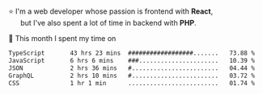 ⭐ I'm a web developer whose passion is frontend with <b>React</b>,<br/>
&nbsp; &nbsp; &nbsp; but I've also spent a lot of time in backend with <b>PHP</b>.

📅 This month I spent my time on

<!--START_SECTION:waka-->

```txt
TypeScript       43 hrs 23 mins  ##################.......   73.88 %
JavaScript       6 hrs 6 mins    ###......................   10.39 %
JSON             2 hrs 36 mins   #........................   04.44 %
GraphQL          2 hrs 10 mins   #........................   03.72 %
CSS              1 hr 1 min      .........................   01.74 %
```

<!--END_SECTION:waka-->
